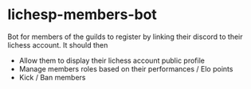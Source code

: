 # lichesp-members-bot

Bot for members of the guilds to register by linking their discord to their lichess account. It should then 
- Allow them to display their lichess account public profile
- Manage members roles based on their performances / Elo points
- Kick / Ban members
